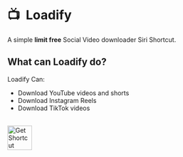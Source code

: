 # 📺 &nbsp;Loadify
A simple **limit free** Social Video downloader Siri Shortcut.



## What can Loadify do?
Loadify Can:
- Download YouTube videos and shorts 
- Download Instagram Reels
- Download TikTok videos

<br>
<a href="https://www.icloud.com/shortcuts/c2f8768aeb724c5691de21dc50510634">
  <img src="https://github.com/c0norr/Loadify/assets/39117916/b3e4d550-3514-4739-99ca-1a4819abfce6" height="55px" alt="Get Shortcut">
</a>
